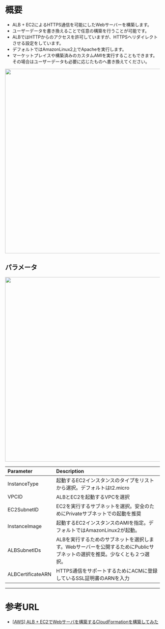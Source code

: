 # 概要
- ALB + EC2によるHTTPS通信を可能にしたWebサーバーを構築します。
- ユーザーデータを書き換えることで任意の構築を行うことが可能です。
- ALBではHTTPからのアクセスを許可していますが、HTTPSへリダイレクトさせる設定をしています。
- デフォルトではAmazonLinux2上でApacheを実行します。
- マーケットプレイスや構築済みのカスタムAMIを実行することもできます。その場合はユーザーデータも必要に応じたものへ書き換えてください。

<img src="https://noname.work/wp-content/uploads/2021/06/%E6%A7%8B%E7%AF%89%E7%92%B0%E5%A2%83.png" width="600">

## パラメータ

<img src="https://noname.work/wp-content/uploads/2021/06/EC2%E3%83%8F%E3%82%9A%E3%83%A9%E3%83%A1%E3%83%BC%E3%82%BF-1024x958.png" width="600">

| Parameter | Description |
|:---|:---|
| InstanceType | 起動するEC2インスタンスのタイプをリストから選択。デフォルトはt2.micro |
| VPCID | ALBとEC2を起動するVPCを選択 |
| EC2SubnetID | EC2を実行するサブネットを選択。安全のためにPrivateサブネットでの起動を推奨 |
| InstanceImage | 起動するEC2インスタンスのAMIを指定。デフォルトではAmazonLinux2が起動。 |
| ALBSubnetIDs | ALBを実行するためのサブネットを選択します。Webサーバーを公開するためにPublicサブネットの選択を推奨。少なくとも２つ選択。 |
| ALBCertificateARN | HTTPS通信をサポートするためにACMに登録しているSSL証明書のARNを入力 |

***
# 参考URL
- [[AWS] ALB + EC2でWebサーバを構築するCloudFormationを構築してみた](https://noname.work/2993.html)
